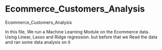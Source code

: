 # Ecommerce_Customers_Analysis
Ecommerce_Customers_Analysis

In this file, We run a Machine Learning Module on the Ecommerce data. Using Linear, Lasso and Ridge regression. but before that we Read the data and ran some data analysis on it 
